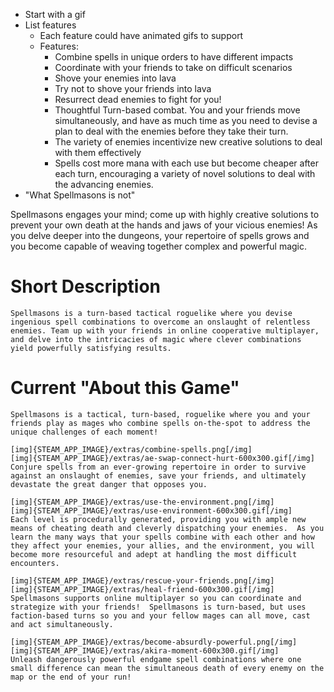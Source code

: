 - Start with a gif
- List features
    - Each feature could have animated gifs to support
    - Features:
        - Combine spells in unique orders to have different impacts
        - Coordinate with your friends to take on difficult scenarios
        - Shove your enemies into lava
        - Try not to shove your friends into lava
        - Resurrect dead enemies to fight for you!
        - Thoughtful Turn-based combat.  You and your friends move simultaneously, and have as much time as you need to devise a plan to deal with the enemies before they take their turn.
        - The variety of enemies incentivize new creative solutions to deal with them effectively
        - Spells cost more mana with each use but become cheaper after each turn, encouraging a variety of novel solutions to deal with the advancing enemies.
- "What Spellmasons is not"


Spellmasons engages your mind; come up with highly creative solutions to prevent your own death at the hands and jaws of your vicious enemies!  As you delve deeper into the dungeons, your repertoire of spells grows and you become capable of weaving together complex and powerful magic.

# Short Description
```
Spellmasons is a turn-based tactical roguelike where you devise ingenious spell combinations to overcome an onslaught of relentless enemies. Team up with your friends in online cooperative multiplayer, and delve into the intricacies of magic where clever combinations yield powerfully satisfying results.
```
# Current "About this Game"
```
Spellmasons is a tactical, turn-based, roguelike where you and your friends play as mages who combine spells on-the-spot to address the unique challenges of each moment!

[img]{STEAM_APP_IMAGE}/extras/combine-spells.png[/img]
[img]{STEAM_APP_IMAGE}/extras/ae-swap-connect-hurt-600x300.gif[/img]
Conjure spells from an ever-growing repertoire in order to survive against an onslaught of enemies, save your friends, and ultimately devastate the great danger that opposes you.

[img]{STEAM_APP_IMAGE}/extras/use-the-environment.png[/img]
[img]{STEAM_APP_IMAGE}/extras/use-environment-600x300.gif[/img]
Each level is procedurally generated, providing you with ample new means of cheating death and cleverly dispatching your enemies.  As you learn the many ways that your spells combine with each other and how they affect your enemies, your allies, and the environment, you will become more resourceful and adept at handling the most difficult encounters.

[img]{STEAM_APP_IMAGE}/extras/rescue-your-friends.png[/img]
[img]{STEAM_APP_IMAGE}/extras/heal-friend-600x300.gif[/img]
Spellmasons supports online multiplayer so you can coordinate and strategize with your friends!  Spellmasons is turn-based, but uses faction-based turns so you and your fellow mages can all move, cast and act simultaneously.

[img]{STEAM_APP_IMAGE}/extras/become-absurdly-powerful.png[/img]
[img]{STEAM_APP_IMAGE}/extras/akira-moment-600x300.gif[/img]
Unleash dangerously powerful endgame spell combinations where one small difference can mean the simultaneous death of every enemy on the map or the end of your run!
```